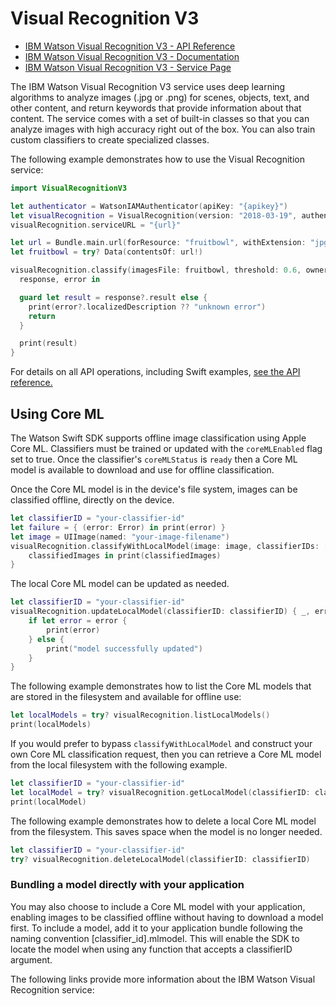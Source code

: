 # Visual Recognition V3

* [IBM Watson Visual Recognition V3 - API Reference](https://cloud.ibm.com/apidocs/visual-recognition/visual-recognition-v3?code=swift)
* [IBM Watson Visual Recognition V3 - Documentation](https://cloud.ibm.com/docs/visual-recognition/index.html)
* [IBM Watson Visual Recognition V3 - Service Page](https://www.ibm.com/cloud/watson-visual-recognition)

The IBM Watson Visual Recognition V3 service uses deep learning algorithms to analyze images (.jpg or .png) for scenes, objects, text, and other content, and return keywords that provide information about that content. The service comes with a set of built-in classes so that you can analyze images with high accuracy right out of the box. You can also train custom classifiers to create specialized classes.

The following example demonstrates how to use the Visual Recognition service:

```swift
import VisualRecognitionV3

let authenticator = WatsonIAMAuthenticator(apiKey: "{apikey}")
let visualRecognition = VisualRecognition(version: "2018-03-19", authenticator: authenticator)
visualRecognition.serviceURL = "{url}"

let url = Bundle.main.url(forResource: "fruitbowl", withExtension: "jpg")
let fruitbowl = try? Data(contentsOf: url!)

visualRecognition.classify(imagesFile: fruitbowl, threshold: 0.6, owners: ["me"]) {
  response, error in

  guard let result = response?.result else {
    print(error?.localizedDescription ?? "unknown error")
    return
  }

  print(result)
}
```

For details on all API operations, including Swift examples, [see the API reference.](https://cloud.ibm.com/apidocs/visual-recognition/visual-recognition-v3?code=swift)

## Using Core ML

The Watson Swift SDK supports offline image classification using Apple Core ML. Classifiers must be trained or updated with the `coreMLEnabled` flag set to true. Once the classifier's `coreMLStatus` is `ready` then a Core ML model is available to download and use for offline classification.

Once the Core ML model is in the device's file system, images can be classified offline, directly on the device.

```swift
let classifierID = "your-classifier-id"
let failure = { (error: Error) in print(error) }
let image = UIImage(named: "your-image-filename")
visualRecognition.classifyWithLocalModel(image: image, classifierIDs: [classifierID], failure: failure) {
    classifiedImages in print(classifiedImages)
}
```

The local Core ML model can be updated as needed.

```swift
let classifierID = "your-classifier-id"
visualRecognition.updateLocalModel(classifierID: classifierID) { _, error in
	if let error = error {
		print(error)
	} else {
		print("model successfully updated")
	}
}
```

The following example demonstrates how to list the Core ML models that are stored in the filesystem and available for offline use:

```swift
let localModels = try? visualRecognition.listLocalModels()
print(localModels)
```

If you would prefer to bypass `classifyWithLocalModel` and construct your own Core ML classification request, then you can retrieve a Core ML model from the local filesystem with the following example.

```swift
let classifierID = "your-classifier-id"
let localModel = try? visualRecognition.getLocalModel(classifierID: classifierID)
print(localModel)
```

The following example demonstrates how to delete a local Core ML model from the filesystem. This saves space when the model is no longer needed.

```swift
let classifierID = "your-classifier-id"
try? visualRecognition.deleteLocalModel(classifierID: classifierID)
```

### Bundling a model directly with your application
You may also choose to include a Core ML model with your application, enabling images to be classified offline without having to download a model first. To include a model, add it to your application bundle following the naming convention [classifier_id].mlmodel. This will enable the SDK to locate the model when using any function that accepts a classifierID argument.

The following links provide more information about the IBM Watson Visual Recognition service:


